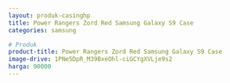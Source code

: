 ```yaml
---
layout: produk-casinghp
title: Power Rangers Zord Red Samsung Galaxy S9 Case
categories: samsung

# Produk
product-title: Power Rangers Zord Red Samsung Galaxy S9 Case
image-drive: 1PNe5DpR_M39BxeOhl-ciGCYgXVLje9s2
harga: 90000
---
```

